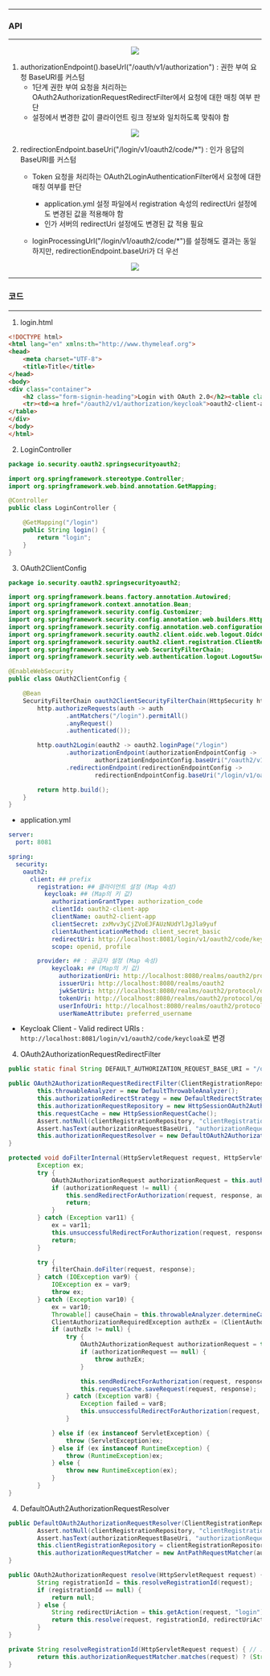 -----
### API
-----
<div align="center">
<img src="https://github.com/user-attachments/assets/6e404198-d503-4598-a467-1f6036b63111">
</div>

1. authorizationEndpoint().baseUrl("/oauth/v1/authorization") : 권한 부여 요청 BaseURI를 커스텀
   - 1단계 권한 부여 요청을 처리하는 OAuth2AuthorizationRequestRedirectFilter에서 요청에 대한 매칭 여부 판단
   - 설정에서 변경한 값이 클라이언트 링크 정보와 일치하도록 맞춰야 함

<div align="center">
<img src="https://github.com/user-attachments/assets/f8b0765a-fb60-4ece-a9cc-b3a11e3a18a2">
</div>

2. redirectionEndpoint.baseUri("/login/v1/oauth2/code/*") : 인가 응답의 BaseURI를 커스텀
   - Token 요청을 처리하는 OAuth2LoginAuthenticationFilter에서 요청에 대한 매칭 여부를 판단
     + application.yml 설정 파일에서 registration 속성의 redirectUri 설정에도 변경된 값을 적용해야 함
     + 인가 서버의 redirectUri 설정에도 변경된 값 적용 필요

   - loginProcessingUrl("/login/v1/oauth2/code/*")를 설정해도 결과는 동일하지만, redirectionEndpoint.baseUri가 더 우선

<div align="center">
<img src="https://github.com/user-attachments/assets/916d89d4-40b4-4357-83c3-b2ccfba5041c">
</div>

-----
### 코드
-----
1. login.html
```html
<!DOCTYPE html>
<html lang="en" xmlns:th="http://www.thymeleaf.org">
<head>
    <meta charset="UTF-8">
    <title>Title</title>
</head>
<body>
<div class="container">
    <h2 class="form-signin-heading">Login with OAuth 2.0</h2><table class="table table-striped">
    <tr><td><a href="/oauth2/v1/authorization/keycloak">oauth2-client-app</a></td></tr>
</table>
</div>
</body>
</html>
```

2. LoginController
```java
package io.security.oauth2.springsecurityoauth2;

import org.springframework.stereotype.Controller;
import org.springframework.web.bind.annotation.GetMapping;

@Controller
public class LoginController {

    @GetMapping("/login")
    public String login() {
        return "login";
    }
}
```

3. OAuth2ClientConfig
```java
package io.security.oauth2.springsecurityoauth2;

import org.springframework.beans.factory.annotation.Autowired;
import org.springframework.context.annotation.Bean;
import org.springframework.security.config.Customizer;
import org.springframework.security.config.annotation.web.builders.HttpSecurity;
import org.springframework.security.config.annotation.web.configuration.EnableWebSecurity;
import org.springframework.security.oauth2.client.oidc.web.logout.OidcClientInitiatedLogoutSuccessHandler;
import org.springframework.security.oauth2.client.registration.ClientRegistrationRepository;
import org.springframework.security.web.SecurityFilterChain;
import org.springframework.security.web.authentication.logout.LogoutSuccessHandler;

@EnableWebSecurity
public class OAuth2ClientConfig {

    @Bean
    SecurityFilterChain oauth2ClientSecurityFilterChain(HttpSecurity http) throws Exception {
        http.authorizeRequests(auth -> auth
                .antMatchers("/login").permitAll()
                .anyRequest()
                .authenticated());

        http.oauth2Login(oauth2 -> oauth2.loginPage("/login")
                .authorizationEndpoint(authorizationEndpointConfig ->
                        authorizationEndpointConfig.baseUri("/oauth2/v1/authorization"))
                .redirectionEndpoint(redirectionEndpointConfig ->
                        redirectionEndpointConfig.baseUri("/login/v1/oauth2/code/*")));

        return http.build();
    }
}
```

  - application.yml
```yml
server:
  port: 8081

spring:
  security:
    oauth2:
      client: ## prefix
        registration: ## 클라이언트 설정 (Map 속성)
          keycloak: ## (Map의 키 값)
            authorizationGrantType: authorization_code
            clientId: oauth2-client-app
            clientName: oauth2-client-app
            clientSecret: zxMvv3yCjZVoEJFAUzNUdYlJgJla9yuf
            clientAuthenticationMethod: client_secret_basic
            redirectUri: http://localhost:8081/login/v1/oauth2/code/keycloak
            scope: openid, profile

        provider: ## : 공급자 설정 (Map 속성)
            keycloak: ## (Map의 키 값)
              authorizationUri: http://localhost:8080/realms/oauth2/protocol/openid-connect/auth
              issuerUri: http://localhost:8080/realms/oauth2
              jwkSetUri: http://localhost:8080/realms/oauth2/protocol/openid-connect/certs
              tokenUri: http://localhost:8080/realms/oauth2/protocol/openid-connect/token
              userInfoUri: http://localhost:8080/realms/oauth2/protocol/openid-connect/userinfo
              userNameAttribute: preferred_username
```

  - Keycloak Client - Valid redirect URIs : ```http://localhost:8081/login/v1/oauth2/code/keycloak```로 변경
    
4. OAuth2AuthorizationRequestRedirectFilter
```java
public static final String DEFAULT_AUTHORIZATION_REQUEST_BASE_URI = "/oauth2/authorization";

public OAuth2AuthorizationRequestRedirectFilter(ClientRegistrationRepository clientRegistrationRepository, String authorizationRequestBaseUri) {
        this.throwableAnalyzer = new DefaultThrowableAnalyzer();
        this.authorizationRedirectStrategy = new DefaultRedirectStrategy();
        this.authorizationRequestRepository = new HttpSessionOAuth2AuthorizationRequestRepository();
        this.requestCache = new HttpSessionRequestCache();
        Assert.notNull(clientRegistrationRepository, "clientRegistrationRepository cannot be null");
        Assert.hasText(authorizationRequestBaseUri, "authorizationRequestBaseUri cannot be empty");
        this.authorizationRequestResolver = new DefaultOAuth2AuthorizationRequestResolver(clientRegistrationRepository, authorizationRequestBaseUri); // DefaultOAuth2AuthorizationRequestResolver
}

protected void doFilterInternal(HttpServletRequest request, HttpServletResponse response, FilterChain filterChain) throws ServletException, IOException {
        Exception ex;
        try {
            OAuth2AuthorizationRequest authorizationRequest = this.authorizationRequestResolver.resolve(request); // DefaultOAuth2AuthorizationRequestResolver
            if (authorizationRequest != null) {
                this.sendRedirectForAuthorization(request, response, authorizationRequest);
                return;
            }
        } catch (Exception var11) {
            ex = var11;
            this.unsuccessfulRedirectForAuthorization(request, response, ex);
            return;
        }

        try {
            filterChain.doFilter(request, response);
        } catch (IOException var9) {
            IOException ex = var9;
            throw ex;
        } catch (Exception var10) {
            ex = var10;
            Throwable[] causeChain = this.throwableAnalyzer.determineCauseChain(ex);
            ClientAuthorizationRequiredException authzEx = (ClientAuthorizationRequiredException)this.throwableAnalyzer.getFirstThrowableOfType(ClientAuthorizationRequiredException.class, causeChain);
            if (authzEx != null) {
                try {
                    OAuth2AuthorizationRequest authorizationRequest = this.authorizationRequestResolver.resolve(request, authzEx.getClientRegistrationId());
                    if (authorizationRequest == null) {
                        throw authzEx;
                    }

                    this.sendRedirectForAuthorization(request, response, authorizationRequest);
                    this.requestCache.saveRequest(request, response);
                } catch (Exception var8) {
                    Exception failed = var8;
                    this.unsuccessfulRedirectForAuthorization(request, response, failed);
                }

            } else if (ex instanceof ServletException) {
                throw (ServletException)ex;
            } else if (ex instanceof RuntimeException) {
                throw (RuntimeException)ex;
            } else {
                throw new RuntimeException(ex);
            }
        }
}
```

4. DefaultOAuth2AuthorizationRequestResolver
```java
public DefaultOAuth2AuthorizationRequestResolver(ClientRegistrationRepository clientRegistrationRepository, String authorizationRequestBaseUri) {
        Assert.notNull(clientRegistrationRepository, "clientRegistrationRepository cannot be null");
        Assert.hasText(authorizationRequestBaseUri, "authorizationRequestBaseUri cannot be empty");
        this.clientRegistrationRepository = clientRegistrationRepository;
        this.authorizationRequestMatcher = new AntPathRequestMatcher(authorizationRequestBaseUri + "/{" + "registrationId" + "}");
}

public OAuth2AuthorizationRequest resolve(HttpServletRequest request) {
        String registrationId = this.resolveRegistrationId(request);
        if (registrationId == null) {
            return null;
        } else {
            String redirectUriAction = this.getAction(request, "login");
            return this.resolve(request, registrationId, redirectUriAction);
        }
}

private String resolveRegistrationId(HttpServletRequest request) { // 요청 정보 URI, 클래스가 가진 RequestMatcher URI 비교
        return this.authorizationRequestMatcher.matches(request) ? (String)this.authorizationRequestMatcher.matcher(request).getVariables().get("registrationId") : null;
}
```


